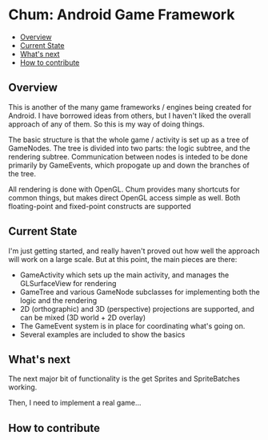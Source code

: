Chum: Android Game Framework
============================


* [Overview](#overview)
* [Current State](#current)
* [What's next](#roadmap)
* [How to contribute](#contribute)


<h2 id="overview">Overview</h2>

This is another of the many game frameworks / engines being created for Android.  I have borrowed ideas from others, but I haven't liked the overall approach of any of them.  So this is my way of doing things.

The basic structure is that the whole game / activity is set up as a tree of GameNodes.  The tree is divided into two parts: the logic subtree, and the rendering subtree.  Communication between nodes is inteded to be done primarily by GameEvents, which propogate up and down the branches of the tree.

All rendering is done with OpenGL.  Chum provides many shortcuts for common things, but makes direct OpenGL access simple as well.  Both floating-point and fixed-point constructs are supported

<h2 id="current">Current State</h2>

I'm just getting started, and really haven't proved out how well the approach will work on a large scale.  But at this point, the main pieces are there:

* GameActivity which sets up the main activity, and manages the GLSurfaceView for rendering
* GameTree and various GameNode subclasses for implementing both the logic and the rendering
* 2D (orthographic) and 3D (perspective) projections are supported, and can be mixed (3D world + 2D overlay)
* The GameEvent system is in place for coordinating what's going on.
* Several examples are included to show the basics


<h2 id="roadmap">What's next</h2>

The next major bit of functionality is the get Sprites and SpriteBatches working.

Then, I need to implement a real game...



<h2 id="roadmap">How to contribute</h2>

